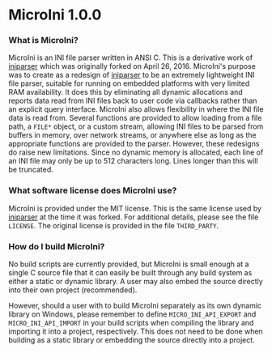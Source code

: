 # MicroIni 1.0.0

### What is MicroIni?
MicroIni is an INI file parser written in ANSI C. This is a derivative work of [iniparser](https://github.com/ndevilla/iniparser) which was originally forked on April 26, 2016.  MicroIni's purpose was to create as a redesign of [iniparser](https://github.com/ndevilla/iniparser) to be an extremely lightweight INI file parser, suitable for running on embedded platforms with very limited RAM availability.  It does this by eliminating all dynamic allocations and reports data read from INI files back to user code via callbacks rather than an explicit query interface. MicroIni also allows flexibility in where the INI file data is read from.  Several functions are provided to allow loading from a file path, a `FILE*` object, or a custom stream, allowing INI files to be parsed from buffers in memory, over network streams, or anywhere else as long as the appropriate functions are provided to the parser. However, these redesigns do raise new limitations.  Since no dynamic memory is allocated, each line of an INI file may only be up to 512 characters long. Lines longer than this will be truncated.

### What software license does MicroIni use?
MicroIni is provided under the MIT license. This is the same license used by [iniparser](https://github.com/ndevilla/iniparser) at the time it was forked. For additional details, please see the file `LICENSE`.  The original license is provided in the file `THIRD_PARTY`.

### How do I build MicroIni?
No build scripts are currently provided, but MicroIni is small enough at a single C source file that it can easily be built through any build system as either a static or dynamic library. A user may also embed the source directly into their own project (recommended).

However, should a user with to build MicroIni separately as its own dynamic library on Windows, please remember to define `MICRO_INI_API_EXPORT` and `MICRO_INI_API_IMPORT` in your build scripts when compiling the library and importing it into a project, respectively. This does not need to be done when building as a static library or embedding the source directly into a project.
